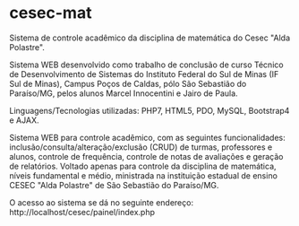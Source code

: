 # cesec-mat
Sistema de controle acadêmico da disciplina de matemática do Cesec "Alda Polastre".

Sistema WEB desenvolvido como trabalho de conclusão de curso Técnico de Desenvolvimento de Sistemas do Instituto Federal do Sul de Minas (IF Sul de Minas), Campus Poços de Caldas, pólo São Sebastião do Paraíso/MG, pelos alunos Marcel Innocentini e Jairo de Paula.

Linguagens/Tecnologias utilizadas: PHP7, HTML5, PDO, MySQL, Bootstrap4 e AJAX.

Sistema WEB para controle acadêmico, com as seguintes funcionalidades: inclusão/consulta/alteração/exclusão (CRUD) de turmas, professores e alunos, controle de frequência, controle de notas de avaliações e geração de relatórios. Voltado apenas para controle da disciplina de matemática, níveis fundamental e médio, ministrada na instituição estadual de ensino CESEC "Alda Polastre" de São Sebastião do Paraíso/MG.

O acesso ao sistema se dá no seguinte endereço: http://localhost/cesec/painel/index.php
